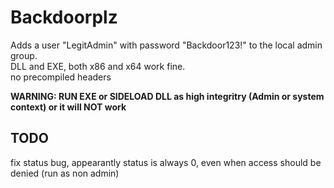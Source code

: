 # Backdoorplz
Adds a user "LegitAdmin" with password "Backdoor123!" to the local admin group. <br>
DLL and EXE, both x86 and x64 work fine.<br>
no precompiled headers<br>

**WARNING: RUN EXE or SIDELOAD DLL as high integritry (Admin or system context) or it will NOT work** 

## TODO
fix status bug, appearantly status is always 0, even when access should be denied (run as non admin) 
